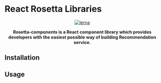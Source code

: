 # React Rosetta Libraries
<div align="center">

[![lerna](https://img.shields.io/badge/maintained%20with-lerna-cc00ff.svg)](https://lerna.js.org/)

<strong>Rosetta-components is a React component library which provides developers with the easiest possible way of building Recommendation service.</strong>

</div>

## Installation


## Usage